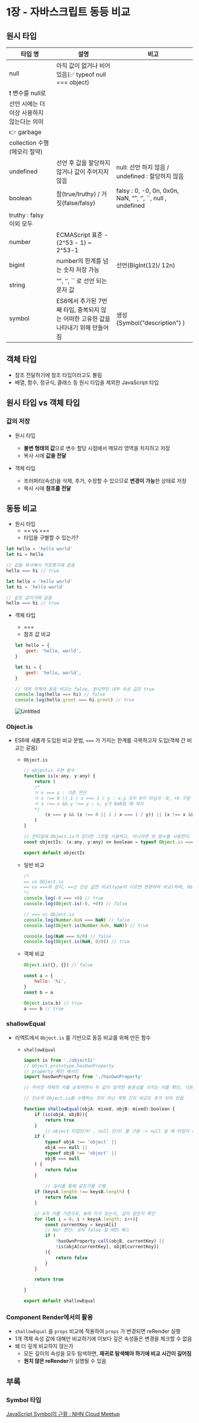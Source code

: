 # 1장 - 자바스크립트 동등 비교

## 원시 타입

| 타입 명 | 설명 | 비고 |
| --- | --- | --- |
| null | 아직 값이 없거나 비어있음(✅ typeof null === object)
 | ❗ 변수를 null로 선언 시에는 더 이상 사용하지 않는다는 의미     
       👉 garbage collection 수행(메모리 절약) |
| undefined | 선언 후 값을 할당하지 않거나 값이 주어지지 않음 | null: 선언 하지 않음 / undefined : 할당하지 않음 |
| boolean | 참(true/truthy) / 거짓(false/falsy) | falsy : 0, -0, 0n, 0x0n, NaN, “”, ‘’, ``, null , undefined 
truthy : falsy 이외 모두 |
| number | ECMAScript 표준 -(2^53 - 1) ~ 2^53-1 |  |
| bigint | number의 한계를 넘는 숫자 저장 가능 | 선언(BigInt(12)/ 12n) |
| string | “”, ‘’, `` 로 선언 되는 문자 값 |  |
| symbol | ES6에서 추가된 7번째 타입, 중복되지 않는 어떠한 고유한 값을 나타내기 위해 만들어짐 | 생성(Symbol("description") ) |

## 객체 타입

- 참조 전달하기에 참조 타입이라고도 불림
- 배열, 함수, 정규식, 클래스 등 원시 타입을 제외한 JavaScript 타입

## 원시 타입 vs 객체 타입

### 값의 저장

- 원시 타입
    - **불변 형태의 값**으로 변수 할당 시점에서 메모리 영역을 차지하고 저장
    - 복사 시에 **값을 전달**

- 객체 타입
    - 프러퍼티(속성)을 삭제, 추가, 수정할 수 있으므로 **변경이 가능**한 상태로 저장
    - 복사 시에 **참조를 전달**

## 동등 비교

- 원시 타입
    - == vs ===
    - 타입을 구별할 수 있는가?

```jsx
let hello = 'hello world'
let hi = hello

// 값을 복사해서 저장했기에 같음
hello === hi // true

let hello = 'hello world'
let hi = 'hello world'

// 같은 값이기에 같음
hello === hi // true
```

- 객체 타입
    - ===
    - 참조 값 비교
    
    ```jsx
    let hello = {
        geet: 'hello, world',
    }
    
    let hi = {
        geet: 'hello, world',
    }
    
    // 객체 자체의 동등 비교는 false, 원시적인 내부 속성 값은 true
    console.log(hello === hi) // false
    console.log(hello.greet === hi.greet) // true
    ```
    
    ![Untitled](https://prod-files-secure.s3.us-west-2.amazonaws.com/d968ede2-5b8a-4ec8-a94b-4a92ce548e96/79499973-c263-4461-82cf-635ccb3d5b97/Untitled.png)
    

### Object.is

- ES6에 새롭게 도입된 비교 문법, `===` 가 가지는 한계를 극복하고자 도입(객체 간 비교는 같음)
    - `Object.is`
        
        ```jsx
        // objectis 구현 함수
        function is(x:any, y:any) {
            return (
            /*
            ㅁ x === y : 기존 연산
            ㅁ x !== 0 || 1 / x === 1 / y : x,y 모두 0이 아님과 -0, +0 구분
            ㅁ x !== x && y !== y : x, y가 NaN일 때 처리
            */
                (x === y && (x !== 0 || 1 / x === 1 / y)) || (x !== x && y !== y)   // eslint-disable-line no-self-compare
            )
        }
        
        // 런타임에 Object.is가 있다면 그것을 사용하고, 아니라면 위 함수를 사용한다.
        const objectIs: (x:any, y:any) => boolean = typeof Object.is === 'function' ? Object.is : is
        
        export default objectIs
        ```
        
    
    - 일반 비교
        
        ```jsx
        /*
        == vs Object.is
        == vs ===와 같이, ==는 단순 값만 비교(type이 다르면 변환하여 비교)하며, Object.is는 타입이 다르면 false를 반환한다.
        */ 
        console.log(-0 === +0) // true
        console.log(Object.is(-0, +0)) // false
        
        // === vs Object.is
        console.log(Number.NaN === NaN) // false
        console.log(Object.is(Number.NaN, NaN)) // true
        
        console.log(NaN === 0/0) // false
        console.log(Object.is(NaN, 0/0)) // true
        ```
        
    - 객체 비교
        
        ```jsx
        Object.is({}, {}) // false
        
        const a = {
            hello: 'hi',
        }
        const b = a
        
        Object.is(a,b) // true
        a === b // true
        ```
        

### shallowEqual

- 리액트에서 `Object.is` 를 기반으로 동등 비교를 위해 만든 함수
    - `shallowEqual`
        
        ```jsx
        import is from './objectIs'
        // Object.prototype.hasOwnProperty
        // property 확인 매서드
        import hasOwnProperty from './hasOwnProperty'
        
        // 주어진 객체의 키를 순회하면서 두 값이 엄격한 동등성을 가지는 지를 확인, 다른 값이 있으면 false 모두 같으면 true
        
        // 단순히 Object.is를 수행하는 것이 아닌 객체 간의 비교도 추가 되어 있음
        
        function shallowEqual(objA: mixed, objB: mixed):boolean {
            if (is(objA, objB)){
                return true
            }
        		// object 타입인가? , null 인가? 를 구분 -> null 일 때 타입이 object
            if (
                typeof objA !== 'object' ||
                objA === null ||
                typeof objB !== 'object' ||
                objB === null
            ) {
                return false
            }
        		
        		// 길이를 통해 같은가를 구별
            if (keysA.length !== keysB.length) {
                return false
            }
        
            // A의 키를 기준으로, B에 키가 있는지, 값이 같은지 확인
            for (let i = 0; i < keysA.length; i++){
                const currentKey = keysA[i]
                // Nor 연산: 모두 false 일 때만 패스
                if (
                    !hasOwnProperty.call(objB, currentKey) ||
                    !is(objA[currentKey], objB[currentKey])
                ){
                    return false
                }
            }
        
            return true
        
        }
        
        export default shallowEqual
        ```
        

### Component Render에서의 활용

- `shallowEqual` 을 `props` 비교에 적용하여 `props` 가 변경되면 reRender 실행
- 1개 객체 속성 값에 대해만 비교하기에 이보다 깊은 속성들은 변경을 체크할 수 없음
- 왜 더 깊게 비교하지 않는가
    - 모든 깊이의 속성을 모두 탐색하면, **재귀로 탐색해야 하기에 비교 시간이 길어짐**
    - **원치 않은 reRender**가 실행될 수 있음

## 부록

### Symbol 타입

[JavaScript Symbol의 근황 : NHN Cloud Meetup](https://meetup.nhncloud.com/posts/312)